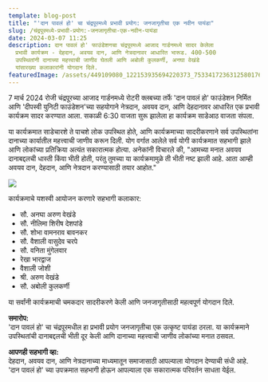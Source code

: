 ```yaml
---
template: blog-post
title: "'दान पावलं हो' चा चंद्रपूरमध्ये प्रभावी प्रयोग: जनजागृतीचा एक नवीन पायंडा"
slug: /चंद्रपूरमध्ये-प्रभावी-प्रयोग:-जनजागृतीचा-एक-नवीन-पायंडा
date: 2024-03-07 11:25
description: दान पावलं हो' फाउंडेशनचा चंद्रपूरमध्ये आजाद गार्डनमध्ये सादर केलेला
  प्रभावी कार्यक्रम - देहदान, अवयव दान, आणि नेत्रदानावर आधारित भारूड. 400-500
  उपस्थितांनी दानाच्या महत्त्वाची जाणीव घेतली आणि अबोली कुलकर्णी, अनघा वेखंडे
  यांसारख्या कलाकारांनी योगदान दिले.
featuredImage: /assets/449109080_122153935694220373_7533417236312580176_n.jpg
---
```



7 मार्च 2024 रोजी चंद्रपूरच्या आजाद गार्डनमध्ये रोटरी क्लबच्या तर्फे 'दान पावलं हो' फाउंडेशन निर्मित आणि 'दीपस्वी युनिटी फाउंडेशन'च्या सहयोगाने नेत्रदान, अवयव दान, आणि देहदानावर आधारित एक प्रभावी कार्यक्रम सादर करण्यात आला. सकाळी 6:30 वाजता सुरू झालेला हा कार्यक्रम साडेआठ वाजता संपला.

या कार्यक्रमात साडेचारशे ते पाचशे लोक उपस्थित होते, आणि कार्यक्रमाच्या सादरीकरणाने सर्व उपस्थितांना दानाच्या कार्यातील महत्त्वाची जाणीव करून दिली. योग वर्गात आलेले सर्व योगी कार्यक्रमात सहभागी झाले आणि लोकांच्या प्रतिक्रिया अत्यंत सकारात्मक होत्या. अनेकांनी विचारले की, "आमच्या मनात अवयव दानाबद्दलची धास्ती किंवा भीती होती, परंतु तुमच्या या कार्यक्रमामुळे ती भीती नष्ट झाली आहे. आता आम्ही अवयव दान, देहदान, आणि नेत्रदान करण्यासाठी तयार आहोत."

![](/assets/448888746_122153935910220373_8627578222712130576_n.jpg)



कार्यक्रमाचे यशस्वी आयोजन करणारे सहभागी कलाकार:

* सौ. अनघा अरुण वेखंडे
* सौ. नीलिमा शिरीष देशपांडे
* सौ. शोभा वामनराव बावनकर
* सौ. वैशाली वासुदेव चरपे
* सौ. वनिता मुंगेलवार
* रेखा भारद्वाज
* वैशाली जोशी
* श्री. अरुण वेखंडे
* सौ. अबोली कुलकर्णी

या सर्वांनी कार्यक्रमाची चमकदार सादरीकरणे केली आणि जनजागृतीसाठी महत्वपूर्ण योगदान दिले.

**समारोप:**\
'दान पावलं हो' चा चंद्रपूरमधील हा प्रभावी प्रयोग जनजागृतीचा एक उत्कृष्ट पायंडा ठरला. या कार्यक्रमाने उपस्थितांची दानाबद्दलची भीती दूर केली आणि दानाच्या महत्त्वाची जाणीव लोकांच्या मनात ठसवल.

**आपणही सहभागी व्हा:**\
देहदान, अवयव दान, आणि नेत्रदानाच्या माध्यमातून समाजासाठी आपल्याला योगदान देण्याची संधी आहे. 'दान पावलं हो' च्या उपक्रमात सहभागी होऊन आपल्याला एक सकारात्मक परिवर्तन साधता येईल.